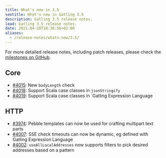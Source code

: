 ```yaml
---
title: What's new in 3.5
seotitle: What's new in Gatling 3.5
description: Gatling 3.5 release notes.
lead: Gatling 3.5 release notes.
date: 2021-04-20T18:30:56+02:00
aliases:
  - /release-notes/whats-new/3.5/
---
```


For more detailed release notes, including patch releases, please check the [milestones on GitHub](https://github.com/gatling/gatling/milestones?state=closed).

## Core

* [#4015](https://github.com/gatling/gatling/issues/4015): New `bodyLength` check
* [#4018](https://github.com/gatling/gatling/issues/4018): Support Scala case classes in `jsonStringify`
* [#4019](https://github.com/gatling/gatling/issues/4019): Support Scala case classes in `Gatling Expression Language

## HTTP

* [#3974](https://github.com/gatling/gatling/issues/3974): Pebble templates can now be used for crafting multipart text parts
* [#4007](https://github.com/gatling/gatling/issues/4007): SSE check timeouts can now be dynamic, eg defined with Gatling Expression Language
* [#4002](https://github.com/gatling/gatling/issues/4002): `useAllLocalAddresses` now supports filters to pick desired addresses based on a pattern
